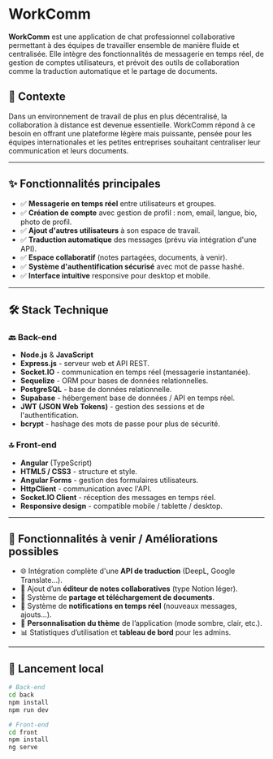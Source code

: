 # WorkComm

**WorkComm** est une application de chat professionnel collaborative permettant à des équipes de travailler ensemble de manière fluide et centralisée. Elle intègre des fonctionnalités de messagerie en temps réel, de gestion de comptes utilisateurs, et prévoit des outils de collaboration comme la traduction automatique et le partage de documents.

## 🧠 Contexte

Dans un environnement de travail de plus en plus décentralisé, la collaboration à distance est devenue essentielle. WorkComm répond à ce besoin en offrant une plateforme légère mais puissante, pensée pour les équipes internationales et les petites entreprises souhaitant centraliser leur communication et leurs documents.

---

## ✨ Fonctionnalités principales

- ✅ **Messagerie en temps réel** entre utilisateurs et groupes.
- ✅ **Création de compte** avec gestion de profil : nom, email, langue, bio, photo de profil.
- ✅ **Ajout d'autres utilisateurs** à son espace de travail.
- ✅ **Traduction automatique** des messages (prévu via intégration d'une API).
- ✅ **Espace collaboratif** (notes partagées, documents, à venir).
- ✅ **Système d'authentification sécurisé** avec mot de passe hashé.
- ✅ **Interface intuitive** responsive pour desktop et mobile.

---

## 🛠️ Stack Technique

### 🔙 Back-end

- **Node.js** & **JavaScript**
- **Express.js** - serveur web et API REST.
- **Socket.IO** - communication en temps réel (messagerie instantanée).
- **Sequelize** - ORM pour bases de données relationnelles.
- **PostgreSQL** - base de données relationnelle.
- **Supabase** - hébergement base de données / API en temps réel.
- **JWT (JSON Web Tokens)** - gestion des sessions et de l'authentification.
- **bcrypt** - hashage des mots de passe pour plus de sécurité.

### 🔝 Front-end

- **Angular** (TypeScript)
- **HTML5 / CSS3** - structure et style.
- **Angular Forms** - gestion des formulaires utilisateurs.
- **HttpClient** - communication avec l'API.
- **Socket.IO Client** - réception des messages en temps réel.
- **Responsive design** - compatible mobile / tablette / desktop.

---

## 📌 Fonctionnalités à venir / Améliorations possibles

- 🌐 Intégration complète d'une **API de traduction** (DeepL, Google Translate…).
- 📄 Ajout d’un **éditeur de notes collaboratives** (type Notion léger).
- 📎 Système de **partage et téléchargement de documents**.
- 🔔 Système de **notifications en temps réel** (nouveaux messages, ajouts…).
- 🎨 **Personnalisation du thème** de l’application (mode sombre, clair, etc.).
- 📊 Statistiques d’utilisation et **tableau de bord** pour les admins.

---

## 🚀 Lancement local

```bash
# Back-end
cd back
npm install
npm run dev

# Front-end
cd front
npm install
ng serve
